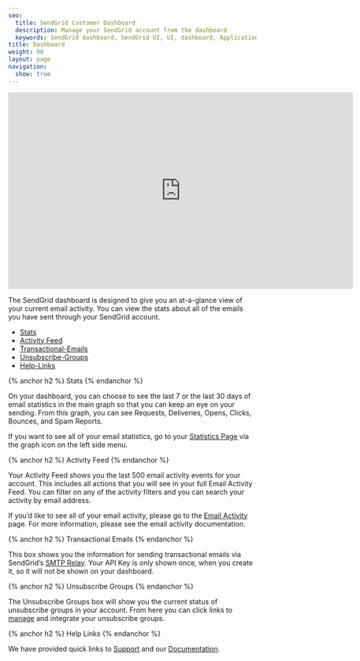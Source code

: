 ```yaml
---
seo:
  title: SendGrid Customer Dashboard
  description: Manage your SendGrid account from the dashboard
  keywords: SendGrid dashboard, SendGrid UI, UI, dashboard, Application
title: Dashboard
weight: 90
layout: page
navigation:
  show: true
---
```


<iframe src="https://player.vimeo.com/video/144782741?title=0&byline=0&portrait=0" width="700" height="400" frameborder="0" webkitallowfullscreen mozallowfullscreen allowfullscreen></iframe>

The SendGrid dashboard is designed to give you an at-a-glance view of your current email activity. You can view the stats about all of the emails you have sent through your SendGrid account.

* [Stats](#-Stats)
* [Activity Feed](#-Activity-Feed)
* [Transactional-Emails](#-Transactional-Emails)
* [Unsubscribe-Groups](#-Unsubscribe-Groups)
* [Help-Links](#-Help-Links)

{% anchor h2 %}
Stats
{% endanchor %}

On your dashboard, you can choose to see the last 7 or the last 30 days of email statistics in the main graph so that you can keep an eye on your sending. From this graph, you can see Requests, Deliveries, Opens, Clicks, Bounces, and Spam Reports.

If you want to see all of your email statistics, go to your [Statistics Page]({{site.app_url}}/statistics) via the graph icon on the left side menu.

{% anchor h2 %}
Activity Feed
{% endanchor %}

Your Activity Feed shows you the last 500 email activity events for your account. This includes all actions that you will see in your full Email Activity Feed. You can filter on any of the activity filters and you can search your activity by email address.

If you’d like to see all of your email activity, please go to the [Email Activity]({{site.app_url}}/email_activity) page. For more information, please see the email activity documentation.

{% anchor h2 %}
Transactional Emails
{% endanchor %}

This box shows you the information for sending transactional emails via SendGrid’s [SMTP Relay]({{root_url}}/Glossary/smtp_relay.html). Your API Key is only shown once, when you create it, so it will not be shown on your dashboard.

{% anchor h2 %}
Unsubscribe Groups
{% endanchor %}

The Unsubscribe Groups box will show you the current status of unsubscribe groups in your account. From here you can click links to [manage]({{site.app_url}}/suppressions/advanced_suppression_manager) and integrate your unsubscribe groups.

{% anchor h2 %}
Help Links
{% endanchor %}

We have provided quick links to [Support](http://support.sendgrid.com/hc/en-us) and our [Documentation]({{root_url}}/).

